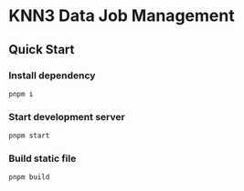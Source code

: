 # KNN3 Data Job Management

## Quick Start

### Install dependency

`pnpm i`

### Start development server

`pnpm start`

### Build static file

`pnpm build`

